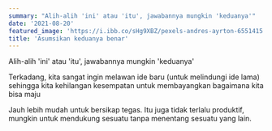 ```yaml
---
summary: "Alih-alih 'ini' atau 'itu', jawabannya mungkin 'keduanya'"
date: '2021-08-20'
featured_image: 'https://i.ibb.co/sHg9XBZ/pexels-andres-ayrton-6551415.jpg'
title: 'Asumsikan keduanya benar'
---
```


Alih-alih 'ini' atau 'itu', jawabannya mungkin 'keduanya'

Terkadang, kita sangat ingin melawan ide baru (untuk melindungi ide lama) sehingga kita kehilangan kesempatan untuk membayangkan bagaimana kita bisa maju

Jauh lebih mudah untuk bersikap tegas. Itu juga tidak terlalu produktif, mungkin untuk mendukung sesuatu tanpa menentang sesuatu yang lain.
